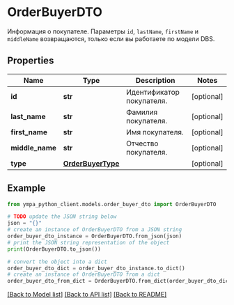# OrderBuyerDTO

Информация о покупателе.  Параметры `id`, `lastName`, `firstName` и `middleName` возвращаются, только если вы работаете по модели DBS. 

## Properties

Name | Type | Description | Notes
------------ | ------------- | ------------- | -------------
**id** | **str** | Идентификатор покупателя. | [optional] 
**last_name** | **str** | Фамилия покупателя. | [optional] 
**first_name** | **str** | Имя покупателя. | [optional] 
**middle_name** | **str** | Отчество покупателя. | [optional] 
**type** | [**OrderBuyerType**](OrderBuyerType.md) |  | [optional] 

## Example

```python
from ympa_python_client.models.order_buyer_dto import OrderBuyerDTO

# TODO update the JSON string below
json = "{}"
# create an instance of OrderBuyerDTO from a JSON string
order_buyer_dto_instance = OrderBuyerDTO.from_json(json)
# print the JSON string representation of the object
print(OrderBuyerDTO.to_json())

# convert the object into a dict
order_buyer_dto_dict = order_buyer_dto_instance.to_dict()
# create an instance of OrderBuyerDTO from a dict
order_buyer_dto_from_dict = OrderBuyerDTO.from_dict(order_buyer_dto_dict)
```
[[Back to Model list]](../README.md#documentation-for-models) [[Back to API list]](../README.md#documentation-for-api-endpoints) [[Back to README]](../README.md)


